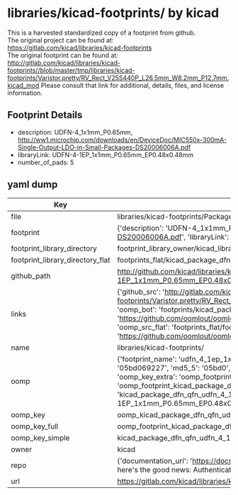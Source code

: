 # libraries/kicad-footprints/ by kicad  
This is a harvested standardized copy of a footprint from github.  
The original project can be found at:  
https://gitlab.com/kicad/libraries/kicad-footprints  
The original footprint can be found at:
http://gitlab.com/kicad/libraries/kicad-footprints//blob/master/tmp/libraries/kicad-footprints/Varistor.pretty/RV_Rect_V25S440P_L26.5mm_W8.2mm_P12.7mm.kicad_mod
Please consult that link for additional, details, files, and license information.  
## Footprint Details
* description: UDFN-4_1x1mm_P0.65mm, http://ww1.microchip.com/downloads/en/DeviceDoc/MIC550x-300mA-Single-Output-LDO-in-Small-Packages-DS20006006A.pdf  
* libraryLink: UDFN-4-1EP_1x1mm_P0.65mm_EP0.48x0.48mm  
* number_of_pads: 5  
## yaml dump  
| Key | Value |  
| --- | --- |  
| file | libraries/kicad-footprints/Package_DFN_QFN.pretty/UDFN-4-1EP_1x1mm_P0.65mm_EP0.48x0.48mm.kicad_mod |  
| footprint | {'description': 'UDFN-4_1x1mm_P0.65mm, http://ww1.microchip.com/downloads/en/DeviceDoc/MIC550x-300mA-Single-Output-LDO-in-Small-Packages-DS20006006A.pdf', 'libraryLink': 'UDFN-4-1EP_1x1mm_P0.65mm_EP0.48x0.48mm', 'number_of_pads': 5} |  
| footprint_library_directory | footprint_library_owner/kicad_libraries/kicad-footprints/ |  
| footprint_library_directory_flat | footprints_flat/kicad_package_dfn_qfn_udfn_4_1ep_1x1mm_p0_65mm_ep0_48x0_48mm/working |  
| github_path | http://github.com/kicad/libraries/kicad-footprints//blob/master/tmp/libraries/kicad-footprints/Package_DFN_QFN.pretty/UDFN-4-1EP_1x1mm_P0.65mm_EP0.48x0.48mm.kicad_mod |  
| links | {'github_src': 'http://gitlab.com/kicad/libraries/kicad-footprints//blob/master/tmp/libraries/kicad-footprints/Varistor.pretty/RV_Rect_V25S440P_L26.5mm_W8.2mm_P12.7mm.kicad_mod', 'github_src_repo': 'https://gitlab.com/kicad/libraries/kicad-footprints', 'oomp_bot': 'footprints/kicad_package_dfn_qfn_udfn_4_1ep_1x1mm_p0_65mm_ep0_48x0_48mm/working', 'oomp_bot_github': 'https://github.com/oomlout/oomlout_oomp_footprint_bot/tree/main/footprints/kicad_package_dfn_qfn_udfn_4_1ep_1x1mm_p0_65mm_ep0_48x0_48mm/working', 'oomp_src_flat': 'footprints_flat/footprints_flat/kicad_package_dfn_qfn_udfn_4_1ep_1x1mm_p0_65mm_ep0_48x0_48mm/working', 'oomp_src_flat_github': 'https://github.com/oomlout/oomlout_oomp_footprint_src/tree/main/footprints_flat/kicad_package_dfn_qfn_udfn_4_1ep_1x1mm_p0_65mm_ep0_48x0_48mm/working'} |  
| name | libraries/kicad-footprints/ |  
| oomp | {'footprint_name': 'udfn_4_1ep_1x1mm_p0_65mm_ep0_48x0_48mm', 'library_name': 'package_dfn_qfn', 'md5': '05bd0692279e4a7c0db83fc4fb1a4d57', 'md5_10': '05bd069227', 'md5_5': '05bd0', 'md5_6': '05bd06', 'oomp_key': 'oomp_kicad_package_dfn_qfn_udfn_4_1ep_1x1mm_p0_65mm_ep0_48x0_48mm', 'oomp_key_extra': 'oomp_footprint_kicad_package_dfn_qfn_udfn_4_1ep_1x1mm_p0_65mm_ep0_48x0_48mm', 'oomp_key_full': 'oomp_footprint_kicad_package_dfn_qfn_udfn_4_1ep_1x1mm_p0_65mm_ep0_48x0_48mm_05bd06', 'oomp_key_simple': 'kicad_package_dfn_qfn_udfn_4_1ep_1x1mm_p0_65mm_ep0_48x0_48mm', 'original_filename': 'libraries/kicad-footprints/Package_DFN_QFN.pretty/UDFN-4-1EP_1x1mm_P0.65mm_EP0.48x0.48mm.kicad_mod', 'owner_name': 'kicad'} |  
| oomp_key | oomp_kicad_package_dfn_qfn_udfn_4_1ep_1x1mm_p0_65mm_ep0_48x0_48mm |  
| oomp_key_full | oomp_footprint_kicad_package_dfn_qfn_udfn_4_1ep_1x1mm_p0_65mm_ep0_48x0_48mm |  
| oomp_key_simple | kicad_package_dfn_qfn_udfn_4_1ep_1x1mm_p0_65mm_ep0_48x0_48mm |  
| owner | kicad |  
| repo | {'documentation_url': 'https://docs.github.com/rest/overview/resources-in-the-rest-api#rate-limiting', 'message': "API rate limit exceeded for 84.66.173.59. (But here's the good news: Authenticated requests get a higher rate limit. Check out the documentation for more details.)"} |  
| url | https://gitlab.com/kicad/libraries/kicad-footprints |  


